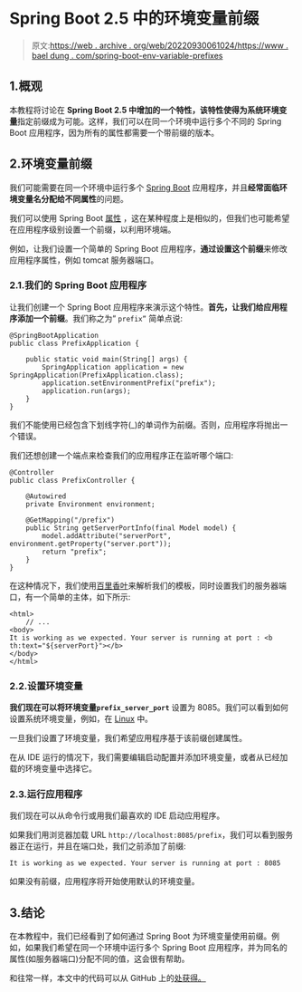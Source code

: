 # Spring Boot 2.5 中的环境变量前缀

> 原文:[https://web . archive . org/web/20220930061024/https://www . bael dung . com/spring-boot-env-variable-prefixes](https://web.archive.org/web/20220930061024/https://www.baeldung.com/spring-boot-env-variable-prefixes)

## 1.概观

本教程将讨论在 **Spring Boot 2.5 中增加的一个特性，该特性使得为系统环境变量**指定前缀成为可能。这样，我们可以在同一个环境中运行多个不同的 Spring Boot 应用程序，因为所有的属性都需要一个带前缀的版本。

## 2.环境变量前缀

我们可能需要在同一个环境中运行多个 [Spring Boot](/web/20220707143855/https://www.baeldung.com/spring-boot-start) 应用程序，并且**经常面临环境变量名分配给不同属性**的问题。

我们可以使用 Spring Boot [属性](/web/20220707143855/https://www.baeldung.com/properties-with-spring) ，这在某种程度上是相似的，但我们也可能希望在应用程序级别设置一个前缀，以利用环境端。

例如，让我们设置一个简单的 Spring Boot 应用程序，**通过设置这个前缀**来修改应用程序属性，例如 tomcat 服务器端口。

### 2.1.我们的 Spring Boot 应用程序

让我们创建一个 Spring Boot 应用程序来演示这个特性。**首先，让我们给应用程序添加一个前缀**。我们称之为“ `prefix”` 简单点说:

```
@SpringBootApplication
public class PrefixApplication {

    public static void main(String[] args) {
        SpringApplication application = new SpringApplication(PrefixApplication.class);
        application.setEnvironmentPrefix("prefix");
        application.run(args);
    }
}
```

我们不能使用已经包含下划线字符(_)的单词作为前缀。否则，应用程序将抛出一个错误。

我们还想创建一个端点来检查我们的应用程序正在监听哪个端口:

```
@Controller
public class PrefixController {

    @Autowired
    private Environment environment;

    @GetMapping("/prefix")
    public String getServerPortInfo(final Model model) {
        model.addAttribute("serverPort", environment.getProperty("server.port"));
        return "prefix";
    }
}
```

在这种情况下，我们使用[百里香叶](/web/20220707143855/https://www.baeldung.com/thymeleaf-in-spring-mvc)来解析我们的模板，同时设置我们的服务器端口，有一个简单的主体，如下所示:

```
<html>
    // ...
<body>
It is working as we expected. Your server is running at port : <b th:text="${serverPort}"></b>
</body>
</html>
```

### 2.2.设置环境变量

**我们现在可以将环境变量`prefix_server_port`** 设置为 8085。我们可以看到如何设置系统环境变量，例如，在 [Linux](/web/20220707143855/https://www.baeldung.com/linux/environment-variables) 中。

一旦我们设置了环境变量，我们希望应用程序基于该前缀创建属性。

在从 IDE 运行的情况下，我们需要编辑启动配置并添加环境变量，或者从已经加载的环境变量中选择它。

### 2.3.运行应用程序

我们现在可以从命令行或用我们最喜欢的 IDE 启动应用程序。

如果我们用浏览器加载 URL `http://localhost:8085/prefix`，我们可以看到服务器正在运行，并且在端口处，我们之前添加了前缀:

```
It is working as we expected. Your server is running at port : 8085
```

如果没有前缀，应用程序将开始使用默认的环境变量。

## 3.结论

在本教程中，我们已经看到了如何通过 Spring Boot 为环境变量使用前缀。例如，如果我们希望在同一个环境中运行多个 Spring Boot 应用程序，并为同名的属性(如服务器端口)分配不同的值，这会很有帮助。

和往常一样，本文中的代码可以从 GitHub 上的[处获得。](https://web.archive.org/web/20220707143855/https://github.com/eugenp/tutorials/tree/master/spring-boot-modules/spring-boot-environment)